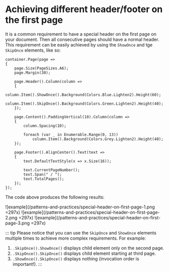 # Achieving different header/footer on the first page

It is a common requirement to have a special header on the first page on your document. Then all consecutive pages should have a normal header. This requirement can be easily achieved by using the `ShowOnce` and tge `SkipOnce` elements, like so:

```csharp{8-9}
container.Page(page =>
{
    page.Size(PageSizes.A6);
    page.Margin(30);
    
    page.Header().Column(column =>
    {
        column.Item().ShowOnce().Background(Colors.Blue.Lighten2).Height(60);
        column.Item().SkipOnce().Background(Colors.Green.Lighten2).Height(40);
    });
    
    page.Content().PaddingVertical(10).Column(column =>
    {
        column.Spacing(10);

        foreach (var _ in Enumerable.Range(0, 13))
            column.Item().Background(Colors.Grey.Lighten2).Height(40);
    });
    
    page.Footer().AlignCenter().Text(text =>
    {
        text.DefaultTextStyle(x => x.Size(16));
        
        text.CurrentPageNumber();
        text.Span(" / ");
        text.TotalPages();
    });
});
```

The code above produces the following results:

![example](/patterns-and-practices/special-header-on-first-page-1.png =297x)
![example](/patterns-and-practices/special-header-on-first-page-2.png =297x)
![example](/patterns-and-practices/special-header-on-first-page-3.png =297x)

::: tip
Please notice that you can use the `SkipOnce` and `ShowOnce` elements multiple times to achieve more complex requirements. For example:
1) `.SkipOnce().ShowOnce()` displays child element only on the second page.
2) `.SkipOnce().SkipOnce()` displays child element starting at third page.
3) `.ShowOnce().SkipOnce()` displays nothing (invocation order is important!).
   :::